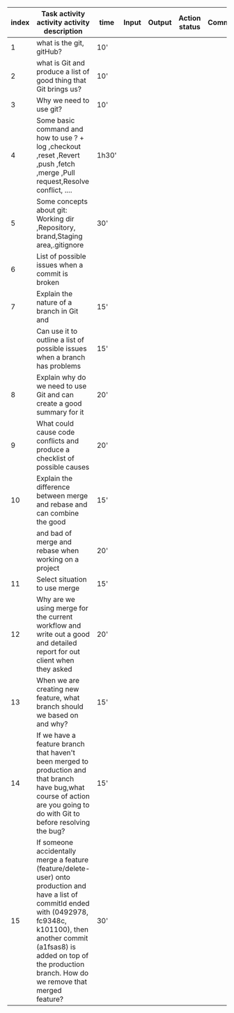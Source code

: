 | index | Task activity activity activity description                                                                                                                                                                                                                     | time  | Input | Output | Action status | Comment |
| ----- | --------------------------------------------------------------------------------------------------------------------------------------------------------------------------------------------------------------------------------------------------------------- | ----- | ----- | ------ | ------------- | ------- |
| 1     | what is the git, gitHub?                                                                                                                                                                                                                                        | 10'   |       |        |               |         |
| 2     | what is Git and produce a list of good thing that Git brings us?                                                                                                                                                                                                | 10'   |       |        |               |         |
| 3     | Why we need to use git?                                                                                                                                                                                                                                         | 10'   |       |        |               |         |
| 4     | Some basic command and how to use ? + log ,checkout ,reset ,Revert ,push ,fetch ,merge ,Pull request,Resolve conflict, ....                                                                                                                                     | 1h30' |       |        |               |         |
| 5     | Some concepts about git: Working dir ,Repository, brand,Staging area,.gitignore                                                                                                                                                                                 | 30'   |       |        |               |         |
| 6     | List of possible issues when a commit is broken                                                                                                                                                                                                                 |       |       |        |               |         |
| 7     | Explain the nature of a branch in Git and                                                                                                                                                                                                                       | 15'   |       |        |               |         |
|       | Can use it to outline a list of possible issues when a branch has problems                                                                                                                                                                                      | 15'   |       |        |               |         |
| 8     | Explain why do we need to use Git and can create a good summary for it                                                                                                                                                                                          | 20'   |       |        |               |         |
| 9     | What could cause code conflicts and produce a checklist of possible causes                                                                                                                                                                                      | 20'   |       |        |               |         |
| 10    | Explain the difference between merge and rebase and can combine the good                                                                                                                                                                                        | 15'   |       |        |               |         |
|       | and bad of merge and rebase when working on a project                                                                                                                                                                                                           | 20'   |       |        |               |         |
| 11    | Select situation to use merge                                                                                                                                                                                                                                   | 15'   |       |        |               |         |
| 12    | Why are we using merge for the current workflow and write out a good and detailed report for out client when they asked                                                                                                                                         | 20'   |       |        |               |         |
| 13    | When we are creating new feature, what branch should we based on and why?                                                                                                                                                                                       | 15'   |       |        |               |         |
| 14    | If we have a feature branch that haven't been merged to production and that branch have bug,what course of action are you going to do with Git to before resolving the bug?                                                                                     | 15'   |       |        |               |         |
| 15    | If someone accidentally merge a feature (feature/delete-user) onto production and have a list of commitId ended with (0492978, fc9348c, k101100), then another commit (a1fsas8) is added on top of the production branch. How do we remove that merged feature? | 30'   |       |        |               |         |
